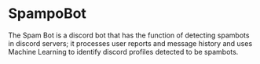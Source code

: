 # SpampoBot
The Spam Bot is a discord bot that has the function of detecting spambots in discord servers; it processes user reports and message history and uses Machine Learning to identify discord profiles detected to be spambots.
